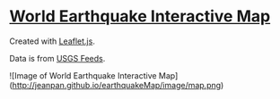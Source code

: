 # [World Earthquake Interactive Map](http://jeanpan.github.io/earthquakeMap/)

Created with [Leaflet.js](http://leafletjs.com/).

Data is from [USGS Feeds](http://earthquake.usgs.gov/earthquakes/feed/).

![Image of World Earthquake Interactive Map]
(http://jeanpan.github.io/earthquakeMap/image/map.png)

